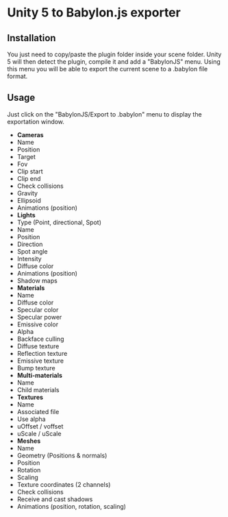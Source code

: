 Unity 5 to Babylon.js exporter
==============================

## Installation
You just need to copy/paste the plugin folder inside your scene folder. Unity 5 will then detect the plugin, compile it and add a "BabylonJS" menu.
Using this menu you will be able to export the current scene to a .babylon file format.

## Usage
Just click on the "BabylonJS/Export to .babylon" menu to display the exportation window.


* **Cameras**
 * Name
 * Position
 * Target
 * Fov
 * Clip start
 * Clip end
 * Check collisions
 * Gravity
 * Ellipsoid
 * Animations (position)
 * **Lights**
 * Type (Point, directional, Spot)
 * Name
 * Position
 * Direction
 * Spot angle
 * Intensity
 * Diffuse color
 * Animations (position)
 * Shadow maps
* **Materials**
 * Name
 * Diffuse color
 * Specular color
 * Specular power
 * Emissive color
 * Alpha
 * Backface culling
 * Diffuse texture
 * Reflection texture
 * Emissive texture
 * Bump texture
* **Multi-materials**
 * Name
 * Child materials
* **Textures**
 * Name
 * Associated file
 * Use alpha
 * uOffset / voffset
 * uScale / uScale
* **Meshes**
 * Name
 * Geometry (Positions & normals)
 * Position
 * Rotation
 * Scaling
 * Texture coordinates (2 channels)
 * Check collisions
 * Receive and cast shadows
 * Animations (position, rotation, scaling)






